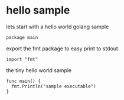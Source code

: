 # hello sample

lets start with a hello world golang sample

    package main

export the fmt package to easy print to stdout

    import "fmt"

the tiny hello world sample

    func main() {
      fmt.Println("sample executable")
    }
